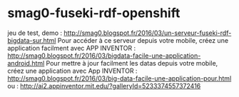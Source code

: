 # smag0-fuseki-rdf-openshift

jeu de test, demo : http://smag0.blogspot.fr/2016/03/un-serveur-fuseki-rdf-bigdata-sur.html
Pour accéder à ce serveur depuis votre mobile, créez une application facilment avec APP INVENTOR : http://smag0.blogspot.fr/2016/03/bigdata-facile-une-application-android.html
Pour mettre à jour facilment les datas depuis votre mobile, créez une application avec App INVENTOR : 
http://smag0.blogspot.fr/2016/03/big-data-facile-une-application-pour.html
ou : http://ai2.appinventor.mit.edu/?galleryId=5233374557372416
